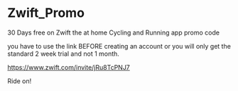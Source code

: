 # Zwift_Promo
30 Days free on Zwift the at home Cycling and Running app promo code


you have to use the link BEFORE creating an account or you will only get the standard 2 week trial and not 1 month.

https://www.zwift.com/invite/jRu8TcPNJ7

Ride on!
